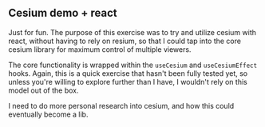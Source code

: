 ## Cesium demo + react

Just for fun.
The purpose of this exercise was to try and utilize cesium with react, without having to rely on resium, so that I could tap into the core cesium library for maximum control of multiple viewers.

The core functionality is wrapped within the `useCesium` and `useCesiumEffect` hooks. Again, this is a quick exercise that hasn't been fully tested yet, so unless you're willing to explore further than I have, I wouldn't rely on this model out of the box.

I need to do more personal research into cesium, and how this could eventually become a lib.
